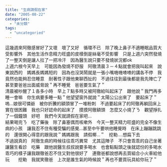 ```yaml
---
title: "生病請假在家"
date: "2005-08-22"
categories: 
  - "未分類"
tags: 
  - "uncategoried"
---
```


這幾週來阿徹感冒好了又壞　壞了又好　循環不已　除了晚上鼻子不適睡眠品質大受影響外　其他生活作息精力旺盛的皮樣倒是絲毫不受影響　只是上週六突然發燒了一整天倒是讓人拉了一把冷汗　因為醫生說只要不發燒狀況都ok  
上週六根今天早上　可能因為發燒不舒服　阿徹清晨３－４點就會把我叫起來　說東說西的　媽媽長媽媽短的　因為也沒哭鬧就是一張小嘴嘰嘰喳喳的講各不停　我竟然也能夠忍住睡意　耐著性子跟他東聊西扯的　不過往往到最後都是我先陣亡了　甚至要爸爸出面威脅說＂再不睡覺　爸爸要生氣了＂  
清晨被吵醒了１各多小時　早上７點多時又被阿徹給叫起床了　跟他說＂我門再多睡一會嘛　你生病要多睡一點＂他望望窗外就說＂太陽公公出來了　要起床了＂　嗚...娘很可憐爺　被你折騰的額頭冒了一堆粉刺　不過要起床了的阿徹再躺回床上實在很困難　我也只好認命的起床了　摸摸阿徹額頭　怎麼又小燒了ㄋ　觀望掙扎了一個鐘頭　好吧　我們今天就請假在家吧...  
結果喝完ㄋ　吃了藥後　除了鼻塞偶而咳嗽外　今天一整天精力旺盛的完全不像生病的小孩　讓我忍不住有種受騙的感覺...甚至中午要哄他睡覺時　在床上蹦蹦跳跳的　還很開心得意的跟我說＂媽媽跟我　請假椰...＂　挖勒....想扁下去  
不過說真的　阿徹生病的時候往往乖巧異常　尤其這陣子　不只會乖乖的自己坐著讓醫生看診　吃藥　跟他說醫生叔叔說要多喝水　也會點點頭之後就認份的多喝水　乖巧的樣子讓我跟徹爸忍不住又對他很好了　連徹爸都說想再去買組合小火車給他玩　　挖勒　我就笑徹爸　上次是誰生氣的時候說＂再也不要買玩具給你玩了＂
